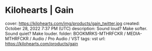 # Kilohearts | Gain

cover: https://kilohearts.com/img/products/gain_twitter.jpg
created: October 28, 2022 7:37 PM (UTC)
description: Sound loud? Make softer. Sound quiet? Make louder.
folder: BOOKMRKS-MTHRFCKR / MEDIA-MTHRFCKR / Audio / Pro Audio / VST
tags: vst
url: https://kilohearts.com/products/gain